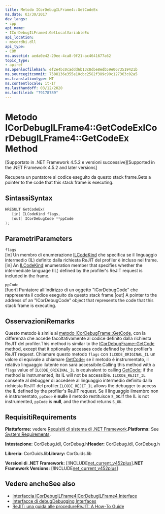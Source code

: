 ```yaml
---
title: Metodo ICorDebugILFrame4::GetCodeEx
ms.date: 03/30/2017
dev_langs:
- cpp
api_name:
- ICorDebugILFrame4.GetLocalVariableEx
api_location:
- mscordbi.dll
api_type:
- COM
ms.assetid: aeda0e42-29ee-4ca8-9f21-ac4641677a62
topic_type:
- apiref
ms.openlocfilehash: ef2e4bc0caddd6b13c8dbe8edb59e0673519421b
ms.sourcegitcommit: 7588136e355e10cbc2582f389c90c127363c02a5
ms.translationtype: MT
ms.contentlocale: it-IT
ms.lasthandoff: 03/12/2020
ms.locfileid: "79178789"
---
```

# <a name="icordebugilframe4getcodeex-method"></a><span data-ttu-id="45ed2-102">Metodo ICorDebugILFrame4::GetCodeEx</span><span class="sxs-lookup"><span data-stu-id="45ed2-102">ICorDebugILFrame4::GetCodeEx Method</span></span>
<span data-ttu-id="45ed2-103">[Supportato in .NET Framework 4.5.2 e versioni successive]</span><span class="sxs-lookup"><span data-stu-id="45ed2-103">[Supported in the .NET Framework 4.5.2 and later versions]</span></span>  
  
 <span data-ttu-id="45ed2-104">Recupera un puntatore al codice eseguito da questo stack frame.</span><span class="sxs-lookup"><span data-stu-id="45ed2-104">Gets a pointer to the code that this stack frame is executing.</span></span>  
  
## <a name="syntax"></a><span data-ttu-id="45ed2-105">Sintassi</span><span class="sxs-lookup"><span data-stu-id="45ed2-105">Syntax</span></span>  
  
```cpp
HRESULT GetCodeEx(  
   [in] ILCodeKind flags,
   [out] ICorDebugCode **ppCode  
);  
```  
  
## <a name="parameters"></a><span data-ttu-id="45ed2-106">Parametri</span><span class="sxs-lookup"><span data-stu-id="45ed2-106">Parameters</span></span>  
 `flags`  
 <span data-ttu-id="45ed2-107">[in] Un membro di enumerazione [ILCodeKind](ilcodekind-enumeration.md) che specifica se il linguaggio intermedio (IL) definito dalla richiesta ReJIT del profiler è incluso nel frame.</span><span class="sxs-lookup"><span data-stu-id="45ed2-107">[in] An [ILCodeKind](ilcodekind-enumeration.md) enumeration member that specifies whether the intermediate language (IL) defined by the profiler's ReJIT request is included in the frame.</span></span>  
  
 `ppCode`  
 <span data-ttu-id="45ed2-108">[fuori] Puntatore all'indirizzo di un oggetto "ICorDebugCode" che rappresenta il codice eseguito da questo stack frame.</span><span class="sxs-lookup"><span data-stu-id="45ed2-108">[out] A pointer to the address of an "ICorDebugCode" object that represents the code that this stack frame is executing.</span></span>  
  
## <a name="remarks"></a><span data-ttu-id="45ed2-109">Osservazioni</span><span class="sxs-lookup"><span data-stu-id="45ed2-109">Remarks</span></span>  
 <span data-ttu-id="45ed2-110">Questo metodo è simile al [metodo ICorDebugFrame::GetCode,](icordebugframe-getcode-method.md) con la differenza che accede facoltativamente al codice definito dalla richiesta ReJIT del profiler.</span><span class="sxs-lookup"><span data-stu-id="45ed2-110">This method is similar to the [ICorDebugFrame::GetCode](icordebugframe-getcode-method.md) method, except that it optionally accesses code defined by the profiler's ReJIT request.</span></span> <span data-ttu-id="45ed2-111">Chiamare questo metodo `flags` con `ILCODE_ORIGINAL_IL` un valore di equivale a chiamare [GetCode](icordebugframe-getcode-method.md); se il metodo è instrumentato, il relativo linguaggio ilutente non sarà accessibile.</span><span class="sxs-lookup"><span data-stu-id="45ed2-111">Calling this method with a `flags` value of `ILCODE_ORIGINAL_IL` is equivalent to calling [GetCode](icordebugframe-getcode-method.md); if the method is instrumented, its IL will not be accessible.</span></span> <span data-ttu-id="45ed2-112">`ILCODE_REJIT_IL` consente al debugger di accedere al linguaggio intermedio definito dalla richiesta ReJIT del profiler.</span><span class="sxs-lookup"><span data-stu-id="45ed2-112">`ILCODE_REJIT_IL` allows the debugger to access the IL defined by the profiler's ReJIT request.</span></span> <span data-ttu-id="45ed2-113">Se il linguaggio ilmembro non è instrumentato, `ppCode` è **null**e il metodo restituisce `S_OK`.</span><span class="sxs-lookup"><span data-stu-id="45ed2-113">If the IL is not instrumented, `ppCode` is **null**, and the method returns `S_OK`.</span></span>  
  
## <a name="requirements"></a><span data-ttu-id="45ed2-114">Requisiti</span><span class="sxs-lookup"><span data-stu-id="45ed2-114">Requirements</span></span>  
 <span data-ttu-id="45ed2-115">**Piattaforme:** vedere [Requisiti di sistema di .NET Framework](../../../../docs/framework/get-started/system-requirements.md).</span><span class="sxs-lookup"><span data-stu-id="45ed2-115">**Platforms:** See [System Requirements](../../../../docs/framework/get-started/system-requirements.md).</span></span>  
  
 <span data-ttu-id="45ed2-116">**Intestazione:** CorDebug.idl, CorDebug.h</span><span class="sxs-lookup"><span data-stu-id="45ed2-116">**Header:** CorDebug.idl, CorDebug.h</span></span>  
  
 <span data-ttu-id="45ed2-117">**Libreria:** CorGuids.lib</span><span class="sxs-lookup"><span data-stu-id="45ed2-117">**Library:** CorGuids.lib</span></span>  
  
 <span data-ttu-id="45ed2-118">**Versioni di .NET Framework:** [!INCLUDE[net_current_v452plus](../../../../includes/net-current-v452plus-md.md)]</span><span class="sxs-lookup"><span data-stu-id="45ed2-118">**.NET Framework Versions:** [!INCLUDE[net_current_v452plus](../../../../includes/net-current-v452plus-md.md)]</span></span>  
  
## <a name="see-also"></a><span data-ttu-id="45ed2-119">Vedere anche</span><span class="sxs-lookup"><span data-stu-id="45ed2-119">See also</span></span>

- [<span data-ttu-id="45ed2-120">Interfaccia ICorDebugILFrame4</span><span class="sxs-lookup"><span data-stu-id="45ed2-120">ICorDebugILFrame4 Interface</span></span>](icordebugilframe4-interface.md)
- [<span data-ttu-id="45ed2-121">Interfacce di debug</span><span class="sxs-lookup"><span data-stu-id="45ed2-121">Debugging Interfaces</span></span>](debugging-interfaces.md)
- [<span data-ttu-id="45ed2-122">ReJIT: una guida alle procedure</span><span class="sxs-lookup"><span data-stu-id="45ed2-122">ReJIT: A How-To Guide</span></span>](https://docs.microsoft.com/archive/blogs/davbr/rejit-a-how-to-guide)
